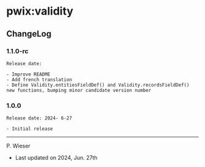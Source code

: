 # pwix:validity

## ChangeLog

### 1.1.0-rc

    Release date:

    - Improve README
    - Add french translation
    - Define Validity.entitiesFieldDef() and Validity.recordsFieldDef() new functions, bumping minor candidate version number

### 1.0.0

    Release date: 2024- 6-27

    - Initial release

---
P. Wieser
- Last updated on 2024, Jun. 27th
